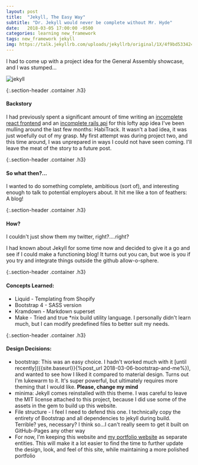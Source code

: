 ```yaml
---
layout: post
title:  "Jekyll, The Easy Way"
subtitle: "Dr. Jekyll would never be complete without Mr. Hyde"
date:   2018-03-05 17:00:00 -0500
categories: learning new_framework
tags: new_framework jekyll
img: https://talk.jekyllrb.com/uploads/jekyllrb/original/1X/4f9bd5334246d33651e846aed812280fbff586ba.png
---
```


I had to come up with a project idea for the General Assembly showcase, and I was stumped...


<span class="page-img container">![jekyll]({{page.img}})</span>


{:.section-header .container .h3}
#### Backstory

I had previously spent a significant amount of time writing an [incomplete react frontend](https://github.com/zbauer91/habitrack-react) and an [incomplete rails api](https://github.com/zbauer91/habitrack) for this lofty app idea I've been mulling around the last few months: HabiTrack. It wasn't a bad idea, it was just woefully out of my grasp. My first attempt was during project two, and this time around, I was unprepared in ways I could not have seen coming. I'll leave the meat of the story to a future post.

{:.section-header .container .h3}
#### So what then?...
I wanted to do something complete, ambitious (sort of), and interesting enough to talk to potential employers about. It hit me like a ton of feathers: A blog!

{:.section-header .container .h3}
#### How?

I couldn't just show them my twitter, right?....right?

I had known about Jekyll for some time now and decided to give it a go and see if I could make a functioning blog! It turns out you can, but woe is you if you try and integrate things outside the github allow-o-sphere.

{:.section-header .container .h3}
#### Concepts Learned:
* Liquid - Templating from Shopify
* Bootstrap 4 - SASS version
* Kramdown - Markdown superset
* Make - Tried and true *nix build utility language. I personally didn't learn much, but I can modify predefined files to better suit my needs.

{:.section-header .container .h3}
#### Design Decisions:
* bootstrap: This was an easy choice. I hadn't worked much with it [until recently]({{site.baseurl}}{%post_url 2018-03-06-bootstrap-and-me%}), and wanted to see how I liked it compared to material design. Turns out I'm lukewarm to it. It's super powerful, but ultimately requires more theming that I would like. <strong>Please, change my mind</strong>
* minima: Jekyll comes reinstalled with this theme. I was careful to leave the MIT license attached to this project, because I did use some of the assets in the gem to build up this website. 
* File structure - I feel I need to defend this one. I technically copy the entirety of Bootstrap and all dependencies to jekyll during build. Terrible? yes, necessary? I think so...I can't really seem to get it built on GitHub-Pages any other way
* For now, I'm keeping this website and [my portfolio website]() as separate entities. This will make it a lot easier to find the time to further update the design, look, and feel of this site, while maintaining a more polished portfolio




